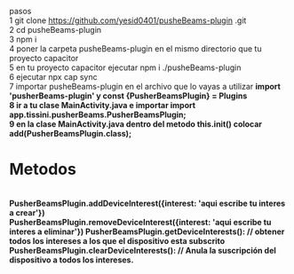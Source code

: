 pasos <br>
1 git clone https://github.com/yesid0401/pusheBeams-plugin .git <br>
2 cd pusheBeams-plugin <br>
3 npm i <br>
4 poner la carpeta pusheBeams-plugin en el mismo directorio que tu proyecto capacitor <br>
5 en tu proyecto capacitor ejecutar npm i ./pusheBeams-plugin <br>
6 ejecutar npx cap sync <br>
7 importar pusheBeams-plugin en el archivo que lo vayas a utilizar <b>import 'pusherBeams-plugin'<b> y <b>const {PusherBeamsPlugin} = Plugins<b><br>
8 ir a tu clase MainActivity.java e importar import app.tissini.pusherBeams.PusherBeamsPlugin; <br>
9 en la clase MainActivity.java dentro del metodo this.init() colocar add(PusherBeamsPlugin.class);<br>

<h1>Metodos</h1> <br>
PusherBeamsPlugin.addDeviceInterest({interest: 'aqui escribe tu interes a crear'}) <br>
PusherBeamsPlugin.removeDeviceInterest({interest: 'aqui escribe tu interes a eliminar'})
PusherBeamsPlugin.getDeviceInterests(): // obtener todos los intereses a los que el dispositivo esta subscrito <br>
PusherBeamsPlugin.clearDeviceInterests(): // Anula la suscripción del dispositivo a todos los intereses. <br>
